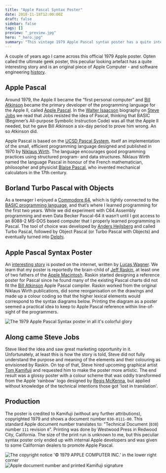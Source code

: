 ```yaml
---
title: "Apple Pascal Syntax Poster"
date: 2018-11-18T12:00:00Z
draft: false
sidebar: false
tags: []
preview: "_preview.jpg"
hero: "_hero.jpg"
summary: "This vintage 1979 Apple Pascal syntax poster has a quite interesting story and is an original piece of software engineering history too."
---
```


A couple of years ago I came across this official 1979 Apple poster. Opten called the ultimate geek poster, this peculiar looking artefact has a quite interesting story and is an original piece of Apple Computer - and software engineering [history](http://www.computerhistory.org/collections/catalog/102640077).

## Apple Pascal
Around 1979, the Apple II became the “first personal computer” and [Bill Atkinson](https://twitter.com/billatk) became the primary developer of the programming language for the Apple II, called [Apple Pascal](https://web.archive.org/web/20150405004057/http://apple2info.net/images/2/24/Apple2Pascal_Operating_System_Ref.pdf). In the [Walter Isaacson](http://www.simonandschuster.com/books/Steve-Jobs/Walter-Isaacson/9781451648539) biography on [Steve Jobs](https://en.wikipedia.org/wiki/Steve_Jobs) we read that Jobs resisted the idea of Pascal, thinking that BASIC (Beginner’s All-purpose Symbolic Instruction Code) was all that the Apple II needed, but he gave Bill Atkinson a six-day period to prove him wrong. An so Atkinson did.

Apple Pascal is based on the [UCSD Pascal System](https://en.wikipedia.org/wiki/UCSD_Pascal), itself an implementation of the small, efficient programming language designed and published in 1970 by [Niklaus Wirth](https://en.wikipedia.org/wiki/Niklaus_Wirth). The language encourages good programming practices using structured program- and data structures. Niklaus Wirth named the language Pascal in honour of the French mathematician, philosopher and physicist [Blaise Pascal](https://en.wikipedia.org/wiki/Blaise_Pascal), who invented mechanical calculators in the 17th century.

## Borland Turbo Pascal with Objects
As a teenager I enjoyed a [Commodore 64](https://en.wikipedia.org/wiki/Commodore_64), which is tightly connected to the [BASIC programming language](https://www.c64-wiki.com/wiki/BASIC), and that’s where I learned programming for the first two years. While we did experiment with C64 Assembly programming and even Data Becker Pascal-64 it wasn’t until I got access to an 8088-2 MS-DOS based computer that I properly learned programming in Pascal. The tool of choice was developed by [Anders Hejlsberg]("https://twitter.com/ahejlsberg) and called Turbo Pascal, followed by Object Pascal (or Turbo Pascal with Objects) and eventually turned into [Delphi](https://en.wikipedia.org/wiki/Delphi_(IDE)).

## Apple Pascal Syntax Poster
An [interesting story]("https://vintagecomputer.ca/the-history-of-apples-pascal-syntax-poster-1979-80/) is posted on the internet, written by [Lucas Wagner](http://archive.li/xD6KS). We learn that my poster is reportedly the brain-child of [Jeff Raskin](https://en.wikipedia.org/wiki/Jef_Raskin), at least one of two fathers of the [Apple Macintosh](https://en.wikipedia.org/wiki/Macintosh). Raskin started designing a reference poster for Pascal since he found many of the existing Pascal charts did not fit the [Bill Atkinson](https://en.wikipedia.org/wiki/Bill_Atkinson) Apple Pascal compiler. Raskin worked from the original Niklaus Wirth publications, did some reorganisation on the drawings and made up a colour coding so that the higher lexical elements would correspond to the syntax diagrams below. Printing the diagram as a poster seemed a practical idea to keep to Apple Pascal reference within line-of-sight of the programmers.

![The 1979 Apple Pascal Syntax poster in all it's colorful glory](scan.jpg)

## Along came Steve Jobs
Steve liked the idea and saw great marketing opportunity in it. Unfortunately, at least this is how the story is told, Steve did not fully understand the purpose and meaning of the elements and their colouring as envisioned by Raskin. On top of that, Steve hired upcoming graphical artist [Tom Kamifuji](http://www.artnet.com/artists/tom-kamifuji/) and requested him to make the poster more artistic. The end result was a glossy poster with a colour scheme that was oddly transformed from the Apple 'rainbow' logo designed by [Regis McKenna](https://en.wikipedia.org/wiki/Regis_McKenna), but applied without knowledge of the technical intentions those got 'lost in translation'.

## Production
The poster is credited to Kamifuji (without any further attributions), copyrighted 1979 and shows a document number ```030-0111-00```. This standard Apple document number translates to: "Technical Document (```030```) number ```111``` revision ```0```".
Printing was done by Westwood Press in Redwood City, California. The size of the print run is unknown to me, but this peculiar syntax poster only ended up with internal Apple developers and was given to some Californian dealers to promote Apple Pascal.

![The copyright notice '&copy; 1979 APPLE COMPUTER INC.' in the lower right corner](copyright.jpg)
![Apple document number and printed Kamifuji signature](number.jpg)
